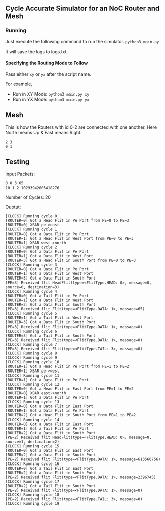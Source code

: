 ## Cycle Accurate Simulator for an NoC Router and Mesh

### Running

Just execute the following command to run the simulator.
`python3 main.py`

It will save the logs to logs.txt.

#### Specifying the Routing Mode to Follow

Pass either `xy` or `yx` after the script name.

For example,

-   Run in XY Mode: `python3 main.py xy`
-   Run in YX Mode: `python3 main.py yx`

## Mesh

This is how the Routers with id 0-2 are connected with one another.
Here North means Up & East means Right.

```
2 3
0 1
```

## Testing

Input Packets:

```
0 0 3 65
10 1 2 10293942005418276
```

Number of Cycles: 20

Ouptut:

```
[CLOCK] Running cycle 0
[ROUTER=0] Got a Head Flit in Pe Port from PE=0 to PE=3
[ROUTER=0] XBAR pe->east
[CLOCK] Running cycle 1
[ROUTER=0] Got a Data Flit in Pe Port
[ROUTER=1] Got a Head Flit in West Port from PE=0 to PE=3
[ROUTER=1] XBAR west->north
[CLOCK] Running cycle 2
[ROUTER=0] Got a Data Flit in Pe Port
[ROUTER=1] Got a Data Flit in West Port
[ROUTER=3] Got a Head Flit in South Port from PE=0 to PE=3
[CLOCK] Running cycle 3
[ROUTER=0] Got a Data Flit in Pe Port
[ROUTER=1] Got a Data Flit in West Port
[ROUTER=3] Got a Data Flit in South Port
[PE=3] Received flit HeadFlit(type=<FlitType.HEAD: 0>, message=0, source=0, destination=3)
[CLOCK] Running cycle 4
[ROUTER=0] Got a Tail Flit in Pe Port
[ROUTER=1] Got a Data Flit in West Port
[ROUTER=3] Got a Data Flit in South Port
[PE=3] Received flit Flit(type=<FlitType.DATA: 1>, message=65)
[CLOCK] Running cycle 5
[ROUTER=1] Got a Tail Flit in West Port
[ROUTER=3] Got a Data Flit in South Port
[PE=3] Received flit Flit(type=<FlitType.DATA: 1>, message=0)
[CLOCK] Running cycle 6
[ROUTER=3] Got a Tail Flit in South Port
[PE=3] Received flit Flit(type=<FlitType.DATA: 1>, message=0)
[CLOCK] Running cycle 7
[PE=3] Received flit Flit(type=<FlitType.TAIL: 3>, message=0)
[CLOCK] Running cycle 8
[CLOCK] Running cycle 9
[CLOCK] Running cycle 10
[ROUTER=1] Got a Head Flit in Pe Port from PE=1 to PE=2
[ROUTER=1] XBAR pe->west
[CLOCK] Running cycle 11
[ROUTER=1] Got a Data Flit in Pe Port
[CLOCK] Running cycle 12
[ROUTER=0] Got a Head Flit in East Port from PE=1 to PE=2
[ROUTER=0] XBAR east->north
[ROUTER=1] Got a Data Flit in Pe Port
[CLOCK] Running cycle 13
[ROUTER=0] Got a Data Flit in East Port
[ROUTER=1] Got a Data Flit in Pe Port
[ROUTER=2] Got a Head Flit in South Port from PE=1 to PE=2
[CLOCK] Running cycle 14
[ROUTER=0] Got a Data Flit in East Port
[ROUTER=1] Got a Tail Flit in Pe Port
[ROUTER=2] Got a Data Flit in South Port
[PE=2] Received flit HeadFlit(type=<FlitType.HEAD: 0>, message=0, source=1, destination=2)
[CLOCK] Running cycle 15
[ROUTER=0] Got a Data Flit in East Port
[ROUTER=2] Got a Data Flit in South Port
[PE=2] Received flit Flit(type=<FlitType.DATA: 1>, message=613566756)
[CLOCK] Running cycle 16
[ROUTER=0] Got a Tail Flit in East Port
[ROUTER=2] Got a Data Flit in South Port
[PE=2] Received flit Flit(type=<FlitType.DATA: 1>, message=2396745)
[CLOCK] Running cycle 17
[ROUTER=2] Got a Tail Flit in South Port
[PE=2] Received flit Flit(type=<FlitType.DATA: 1>, message=0)
[CLOCK] Running cycle 18
[PE=2] Received flit Flit(type=<FlitType.TAIL: 3>, message=0)
[CLOCK] Running cycle 19



```
